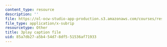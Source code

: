 ```yaml
---
content_type: resource
description: ''
file: https://ol-ocw-studio-app-production.s3.amazonaws.com/courses/res-6-012-introduction-to-probability-spring-2018/85a7db27a5b454d78df551536af71933_MuqLI4otMIQ.vtt
file_type: application/x-subrip
resourcetype: Other
title: 3play caption file
uid: 85a7db27-a5b4-54d7-8df5-51536af71933
---
```

